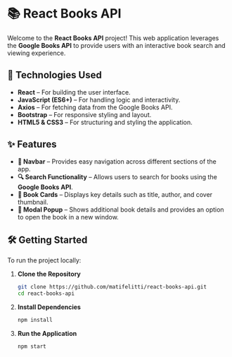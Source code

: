 # 📚 React Books API  

Welcome to the **React Books API** project! This web application leverages the **Google Books API** to provide users with an interactive book search and viewing experience.  

## 🚀 Technologies Used  

- **React** – For building the user interface.  
- **JavaScript (ES6+)** – For handling logic and interactivity.  
- **Axios** – For fetching data from the Google Books API.  
- **Bootstrap** – For responsive styling and layout.  
- **HTML5 & CSS3** – For structuring and styling the application.  

## ✨ Features  

- **🔗 Navbar** – Provides easy navigation across different sections of the app.  
- **🔍 Search Functionality** – Allows users to search for books using the **Google Books API**.  
- **📖 Book Cards** – Displays key details such as title, author, and cover thumbnail.  
- **📌 Modal Popup** – Shows additional book details and provides an option to open the book in a new window.  

## 🛠️ Getting Started  

To run the project locally:  

1. **Clone the Repository**  
   ```sh
   git clone https://github.com/matifelitti/react-books-api.git  
   cd react-books-api  
   ```  
2. **Install Dependencies**  
   ```sh
   npm install  
   ```  
3. **Run the Application**  
   ```sh
   npm start  
   ```  
